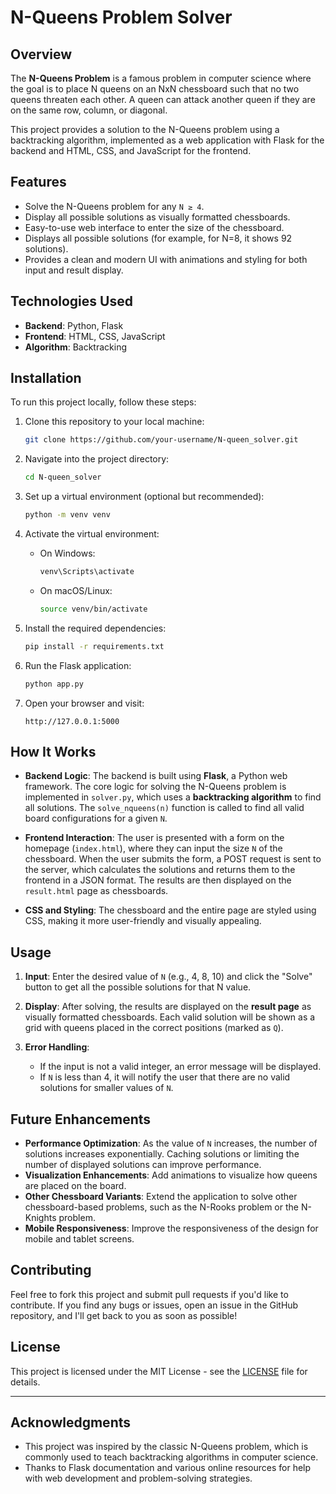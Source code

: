# N-Queens Problem Solver

## Overview
The **N-Queens Problem** is a famous problem in computer science where the goal is to place N queens on an NxN chessboard such that no two queens threaten each other. A queen can attack another queen if they are on the same row, column, or diagonal.

This project provides a solution to the N-Queens problem using a backtracking algorithm, implemented as a web application with Flask for the backend and HTML, CSS, and JavaScript for the frontend.

## Features
- Solve the N-Queens problem for any `N ≥ 4`.
- Display all possible solutions as visually formatted chessboards.
- Easy-to-use web interface to enter the size of the chessboard.
- Displays all possible solutions (for example, for N=8, it shows 92 solutions).
- Provides a clean and modern UI with animations and styling for both input and result display.

## Technologies Used
- **Backend**: Python, Flask
- **Frontend**: HTML, CSS, JavaScript
- **Algorithm**: Backtracking

## Installation

To run this project locally, follow these steps:

1. Clone this repository to your local machine:
    ```bash
    git clone https://github.com/your-username/N-queen_solver.git
    ```

2. Navigate into the project directory:
    ```bash
    cd N-queen_solver
    ```

3. Set up a virtual environment (optional but recommended):
    ```bash
    python -m venv venv
    ```

4. Activate the virtual environment:
    - On Windows:
      ```bash
      venv\Scripts\activate
      ```
    - On macOS/Linux:
      ```bash
      source venv/bin/activate
      ```

5. Install the required dependencies:
    ```bash
    pip install -r requirements.txt
    ```

6. Run the Flask application:
    ```bash
    python app.py
    ```

7. Open your browser and visit:
    ```
    http://127.0.0.1:5000
    ```

## How It Works

- **Backend Logic**: 
  The backend is built using **Flask**, a Python web framework. The core logic for solving the N-Queens problem is implemented in `solver.py`, which uses a **backtracking algorithm** to find all solutions. The `solve_nqueens(n)` function is called to find all valid board configurations for a given `N`.

- **Frontend Interaction**:
  The user is presented with a form on the homepage (`index.html`), where they can input the size `N` of the chessboard. When the user submits the form, a POST request is sent to the server, which calculates the solutions and returns them to the frontend in a JSON format. The results are then displayed on the `result.html` page as chessboards.

- **CSS and Styling**:
  The chessboard and the entire page are styled using CSS, making it more user-friendly and visually appealing.

## Usage

1. **Input**: Enter the desired value of `N` (e.g., 4, 8, 10) and click the "Solve" button to get all the possible solutions for that N value.

2. **Display**: After solving, the results are displayed on the **result page** as visually formatted chessboards. Each valid solution will be shown as a grid with queens placed in the correct positions (marked as `Q`).

3. **Error Handling**:
    - If the input is not a valid integer, an error message will be displayed.
    - If `N` is less than 4, it will notify the user that there are no valid solutions for smaller values of `N`.

## Future Enhancements

- **Performance Optimization**: As the value of `N` increases, the number of solutions increases exponentially. Caching solutions or limiting the number of displayed solutions can improve performance.
- **Visualization Enhancements**: Add animations to visualize how queens are placed on the board.
- **Other Chessboard Variants**: Extend the application to solve other chessboard-based problems, such as the N-Rooks problem or the N-Knights problem.
- **Mobile Responsiveness**: Improve the responsiveness of the design for mobile and tablet screens.

## Contributing

Feel free to fork this project and submit pull requests if you'd like to contribute. If you find any bugs or issues, open an issue in the GitHub repository, and I'll get back to you as soon as possible!

## License

This project is licensed under the MIT License - see the [LICENSE](LICENSE) file for details.

---

## Acknowledgments

- This project was inspired by the classic N-Queens problem, which is commonly used to teach backtracking algorithms in computer science.
- Thanks to Flask documentation and various online resources for help with web development and problem-solving strategies.

